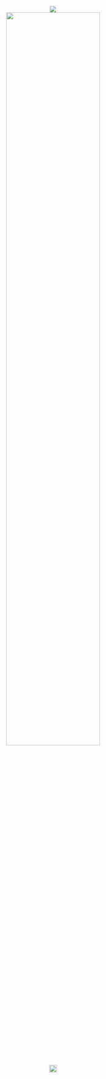 <p align="center"> 
  <img src="https://komarev.com/ghpvc/?username=biitez">
  <br />
  <img src="https://pbs.twimg.com/profile_banners/941948817020157952/1637820955/1500x500" width="70%">
</p>

<div align="center">
  
<p>
  <a href="https://t.me/biitez" target="blank"><img align="center" src="https://telegram.org/img/t_logo.png" alt="https://t.me/biitez" height="20" width="20" /></a>
</p>
  
</div>
